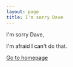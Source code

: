 ```yaml
---
layout: page
title: I'm sorry Dave
---
```


<div class="hal-9000"></div>

<p class="srverror-title">I'm sorry Dave,</p>
<p class="srverror-text">I'm afraid I can't do that.</p>

[Go to homepage](/)
